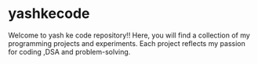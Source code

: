 # yashkecode
Welcome to yash ke code repository!! Here, you will find a collection of my programming projects and experiments. Each project reflects my passion for coding ,DSA and problem-solving.
